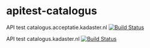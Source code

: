 # apitest-catalogus

API test catalogus.acceptatie.kadaster.nl [![Build Status](https://travis-ci.org/joostaafjes/catalogus.svg?branch=develop)](https://travis-ci.org/joostaafjes/catalogus)

API test catalogus.kadaster.nl [![Build Status](https://travis-ci.org/joostaafjes/catalogus.svg?branch=master)](https://travis-ci.org/joostaafjes/catalogus)
